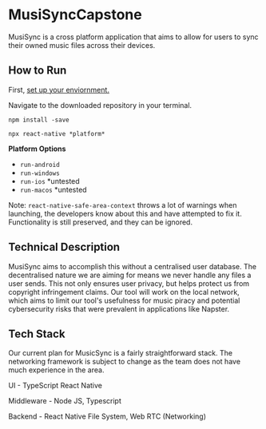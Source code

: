 # MusiSyncCapstone

MusiSync is a cross platform application that aims to allow for users to sync their owned music files across their devices.

## How to Run
First, [set up your enviornment.](https://reactnative.dev/docs/0.76/set-up-your-environment)

Navigate to the downloaded repository in your terminal.

`npm install -save`

`npx react-native *platform*`

**Platform Options**
- `run-android`
- `run-windows`
- `run-ios` *untested
- `run-macos` *untested

Note: `react-native-safe-area-context` throws a lot of warnings when launching, the developers know about this and have attempted to fix it. Functionality is still preserved, and they can be ignored.

## Technical Description
MusiSync aims to accomplish this without a centralised user database. The decentralised nature we are aiming for means we never handle any files a user sends. This not only ensures user privacy, but helps protect us from copyright infringement claims. Our tool will work on the local network, which aims to limit our tool's usefulness for music piracy and potential cybersecurity risks that were prevalent in applications like Napster.

## Tech Stack
Our current plan for MusicSync is a fairly straightforward stack. The networking framework is subject to change as the team does not have much experience in the area.

UI - TypeScript React Native

Middleware - Node JS, Typescript

Backend - React Native File System, Web RTC (Networking)



